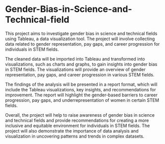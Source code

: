 # Gender-Bias-in-Science-and-Technical-field
This project aims to investigate gender bias in science and technical fields using Tableau, a data visualization tool. 
The project will involve collecting data related to gender representation, pay gaps, and career progression for individuals in STEM fields.

The cleaned data will be imported into Tableau and transformed into visualizations, such as charts and graphs, to gain insights into gender bias in STEM fields. 
The visualizations will provide an overview of gender representation, pay gaps, and career progression in various STEM fields.

The findings of the analysis will be presented in a report format, which will include the Tableau visualizations, key insights, and recommendations for improvement. 
The report will highlight the gender-based barriers to career progression, pay gaps, and underrepresentation of women in certain STEM fields.

Overall, the project will help to raise awareness of gender bias in science and technical fields and provide recommendations for creating a more inclusive and equitable
environment for individuals in STEM fields. The project will also demonstrate the importance of data analysis and visualization in uncovering patterns and trends in 
complex datasets.
